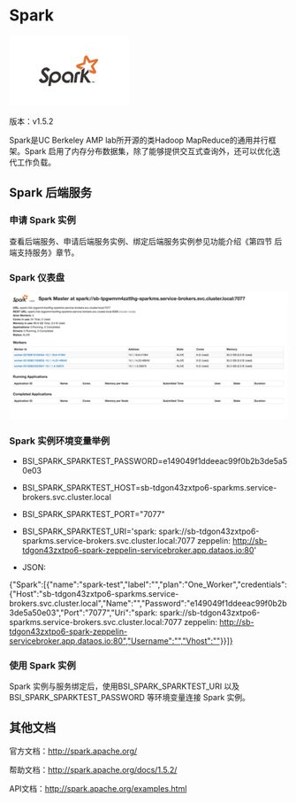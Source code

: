 # Spark

![](img/Spark.png)

版本：v1.5.2

Spark是UC Berkeley AMP lab所开源的类Hadoop MapReduce的通用并行框架。Spark 启用了内存分布数据集，除了能够提供交互式查询外，还可以优化迭代工作负载。

## Spark 后端服务

### 申请 Spark 实例

查看后端服务、申请后端服务实例、绑定后端服务实例参见功能介绍《第四节 后端支持服务》章节。

### Spark 仪表盘

![](img/Spark-dashbroad.png)


### Spark 实例环境变量举例

- BSI_SPARK_SPARKTEST_PASSWORD=e149049f1ddeeac99f0b2b3de5a50e03
- BSI_SPARK_SPARKTEST_HOST=sb-tdgon43zxtpo6-sparkms.service-brokers.svc.cluster.local
- BSI_SPARK_SPARKTEST_PORT="7077"
- BSI_SPARK_SPARKTEST_URI='spark: spark://sb-tdgon43zxtpo6-sparkms.service-brokers.svc.cluster.local:7077 zeppelin: http://sb-tdgon43zxtpo6-spark-zeppelin-servicebroker.app.dataos.io:80'

- JSON:

{"Spark":[{"name":"spark-test","label":"","plan":"One_Worker","credentials":{"Host":"sb-tdgon43zxtpo6-sparkms.service-brokers.svc.cluster.local","Name":"","Password":"e149049f1ddeeac99f0b2b3de5a50e03","Port":"7077","Uri":"spark:
            spark://sb-tdgon43zxtpo6-sparkms.service-brokers.svc.cluster.local:7077
            zeppelin: http://sb-tdgon43zxtpo6-spark-zeppelin-servicebroker.app.dataos.io:80","Username":"","Vhost":""}}]}

### 使用 Spark 实例

Spark 实例与服务绑定后，使用BSI_SPARK_SPARKTEST_URI 以及 BSI_SPARK_SPARKTEST_PASSWORD 等环境变量连接 Spark 实例。

## 其他文档

官方文档：http://spark.apache.org/

帮助文档：http://spark.apache.org/docs/1.5.2/

API文档：http://spark.apache.org/examples.html



